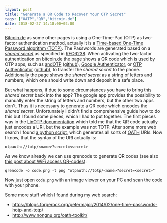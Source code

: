 ```yaml
---
layout: post
title: "Generate a QR Code to Recover Your OTP Secret"
tags: ["OATP","QR","bitcoin.de"]
date: 2018-02-27 14:18:00+02:00
---
```


[Bitcoin.de](https://www.bitcoin.de/de/r/puvb6r) as some other pages is using a One-Time-Pad (OTP) as two-factor authentication method, actually it is a [Time-based One-Time Password algorithm (TOTP)](https://en.wikipedia.org/wiki/Time-based_One-time_Password_Algorithm).
The Passwords are generated based on a [*shared secret*](https://en.wikipedia.org/wiki/Shared_secret) as specified in [RFC6238](https://tools.ietf.org/html/rfc6238).
When activating the two-factor authentication on bitcoin.de the page shows a QR code which is used by OTP apps, such as [andOTP](https://f-droid.org/packages/org.shadowice.flocke.andotp/) ([github](https://github.com/andOTP/andOTP/)), [Google Authenticator](https://de.wikipedia.org/wiki/Google_Authenticator), or [OTP Authenticator](https://f-droid.org/packages/net.bierbaumer.otp_authenticator/) ([github](https://github.com/0xbb/otp-authenticator)), to transfer the *shared secret* to the phone. Additionally the page shows the *shared secret* as a string of letters and numbers, which one should write down and deposit in a safe place.

But what happens, if due to some circumstances you have to bring this *shared secret* back into the app?
The google app provides the possibility to manually enter the string of letters and numbers, but the other two apps don't.
Thus it is necessary to generate a QR code which encodes the *shared secret*.
Unfortunately I didn't find a comprehensive guide how to do this but I found some pieces, which I had to put together.
The first pieces was in the [LinOTP documentation](https://www.linotp.org/doc/latest/part-management/managingtokens/enroll.html#enroll-hotp-totp-and-ocra-tokens) which told me that the QR code actually just encodes a URI, but the example was not TOTP.
After some more web search I found [a python script](https://gist.github.com/habnabit/e3f0691a932a70b8646f1e5f724490c7), which generates all sorts of [OATH](https://gist.github.com/habnabit/e3f0691a932a70b8646f1e5f724490c7) URIs.
Now I know, that the syntax of the URI actually is:

    otpauth://totp/<name>?secret=<secret>

As we know already we can use qrencode to generate QR codes (see also [this post about WiFi access QR-codes](https://fordodone.com/2014/01/06/create-qr-code-for-automatic-wifi-access-using-qrencode/)):

    qrencode -o code.png -t png "otpauth://totp/<name>?secret=<secret>"

Now just open `code.png` with an image viewer on your PC and scan the code with your phone.

Some more stuff which I found during my web search:
- https://blogs.forgerock.org/petermajor/2014/02/one-time-passwords-hotp-and-totp/
- http://www.nongnu.org/oath-toolkit/
